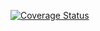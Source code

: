 [![Coverage Status](https://coveralls.io/repos/github/varunr96/c4cs-w17-rpn/badge.svg?branch=master)](https://coveralls.io/github/varunr96/c4cs-w17-rpn?branch=master)
